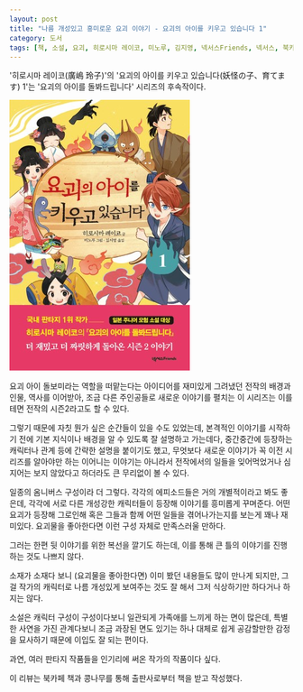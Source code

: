 ```yaml
---
layout: post
title: "나름 개성있고 흥미로운 요괴 이야기 - 요괴의 아이를 키우고 있습니다 1"
category: 도서
tags: [책, 소설, 요괴, 히로시마 레이코, 미노루, 김지영, 넥서스Friends, 넥서스, 북카페 책과 콩나무, 서평]
---
```


'히로시마 레이코(廣嶋 玲子)'의
'요괴의 아이를 키우고 있습니다(妖怪の子、育てます) 1'는
'요괴의 아이를 돌봐드립니다' 시리즈의 후속작이다.

![표지](/images/youkai-no-ko-azukarimasu-1-book-h480.jpg)

요괴 아이 돌보미라는 역할을 떠맡는다는 아이디어를 재미있게 그려냈던 전작의 배경과 인물, 역사를 이어받아,
조금 다른 주인공들로 새로운 이야기를 펼치는 이 시리즈는 이를테면 전작의 시즌2라고도 할 수 있다.

그렇기 때문에 자칫 뭔가 싶은 순간들이 있을 수도 있었는데,
본격적인 이야기를 시작하기 전에 기본 지식이나 배경을 알 수 있도록 잘 설명하고 가는데다,
중간중간에 등장하는 캐릭터나 관계 등에 간략한 설명을 붙이기도 했고,
무엇보다 새로운 이야기가 꼭 이전 시리즈를 알아야만 하는 이어니는 이야기는 아니라서
전작에서의 일들을 잊어먹었거나 심지어는 보지 않았다고 하더라도
큰 무리없이 볼 수 있다.

일종의 옴니버스 구성이라 더 그렇다.
각각의 에피소드들은 거의 개별적이라고 봐도 좋은데,
각각에 서로 다른 개성강한 캐릭터들이 등장해 이야기를 흥미롭게 꾸며준다.
어떤 요괴가 등장해 그로인해 혹은 그들과 함께 어떤 일들을 겪어나가는지를 보는게 꽤나 재미있다.
요괴물을 좋아한다면 이런 구성 자체로 만족스러울 만하다.

그러는 한편 뒷 이야기를 위한 복선을 깔기도 하는데,
이를 통해 큰 틀의 이야기를 진행하는 것도 나쁘지 않다.

소재가 소재다 보니 (요괴물을 좋아한다면) 이미 봤던 내용들도 많이 만나게 되지만,
그걸 작가의 캐릭터로 나름 개성있게 보여주는 것도 잘 해서 그저 식상하기만 하다거나 하지는 않다.

소설은 캐릭터 구성이 구성이다보니 일관되게 가족애를 느끼게 하는 면이 많은데,
특별한 사연을 가진 관계다보니 조금 과장된 면도 있기는 하나
대체로 쉽게 공감할만한 감정을 묘사하기 때문에 이입도 잘 되는 편이다.

과연, 여러 판타지 작품들을 인기리에 써온 작가의 작품이다 싶다.



<div class="im im-info">
이 리뷰는 북카페 책과 콩나무를 통해 출판사로부터 책을 받고 작성했다.
</div>
